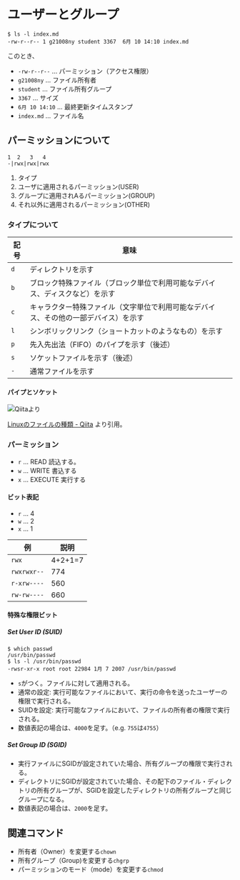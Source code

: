 # ユーザーとグループ

```
$ ls -l index.md
-rw-r--r-- 1 g21008ny student 3367  6月 10 14:10 index.md

```

このとき、


- `-rw-r--r--` ... パーミッション（アクセス権限）
- `g21008ny` ... ファイル所有者
- `student` ... ファイル所有グループ
- `3367` ... サイズ
- `6月 10 14:10` ... 最終更新タイムスタンプ
- `index.md` ... ファイル名

## パーミッションについて


```
1  2   3   4
-|rwx|rwx|rwx
```

1. タイプ
2. ユーザに適用されるパーミッション(USER)
3. グループに適用されAるパーミッション(GROUP)
4. それ以外に適用されるパーミッション(OTHER)

### タイプについて

|記号|意味|
|----|----|
|`d`|ディレクトリを示す
|`b`|ブロック特殊ファイル（ブロック単位で利用可能なデバイス、ディスクなど）を示す
|`c`|キャラクター特殊ファイル（文字単位で利用可能なデバイス、その他の一部デバイス）を示す
|`l`|シンボリックリンク（ショートカットのようなもの）を示す
|`p`|先入先出法（FIFO）のパイプを示す（後述）
|`s`|ソケットファイルを示す（後述）
|`-`|通常ファイルを示す


#### パイプとソケット

![Qiitaより](https://qiita-user-contents.imgix.net/https%3A%2F%2Fqiita-image-store.s3.ap-northeast-1.amazonaws.com%2F0%2F74396%2F80e178df-0a16-0a5e-800d-2b2def4814da.png?ixlib=rb-4.0.0&auto=format&gif-q=60&q=75&w=1400&fit=max&s=3c6d4e323cc741b6834e2aa212db7406)

[Linuxのファイルの種類 - Qiita](https://qiita.com/angel_p_57/items/1faafa275525469788b4) より引用。


### パーミッション

- `r` ... READ 読込する。
- `w` ... WRITE 書込する
- `x` ... EXECUTE 実行する

#### ビット表記

- `r` ... 4
- `w` ... 2
- `x` ... 1

| 例 | 説明 |
|----|------|
|`rwx`| 4+2+1=7 |
|`rwxrwxr--`|774|
|`r-xrw----`|560|
|`rw-rw----`|660|

#### 特殊な権限ビット

##### Set User ID (SUID)

```
$ which passwd
/usr/bin/passwd
$ ls -l /usr/bin/passwd
-rwsr-xr-x root root 22984 1月 7 2007 /usr/bin/passwd
````

- `s`がつく。ファイルに対して適用される。
- 通常の設定: 実行可能なファイルにおいて、実行の命令を送ったユーザーの権限で実行される。
- SUIDを設定: 実行可能なファイルにおいて、ファイルの所有者の権限で実行される。
- 数値表記の場合は、`4000`を足す。（e.g. `755`は`4755`）


##### Set Group ID (SGID)

- 実行ファイルにSGIDが設定されていた場合、所有グループの権限で実行される。
- ディレクトリにSGIDが設定されていた場合、その配下のファイル・ディレクトリの所有グループが、SGIDを設定したディレクトリの所有グループと同じグループになる。
- 数値表記の場合は、`2000`を足す。





## 関連コマンド


- 所有者（Owner）を変更する`chown`
- 所有グループ（Group)を変更する`chgrp`
- パーミッションのモード（mode）を変更する`chmod`




